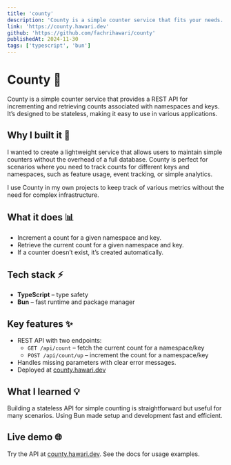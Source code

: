 ```yaml
---
title: 'county'
description: 'County is a simple counter service that fits your needs.'
link: 'https://county.hawari.dev'
github: 'https://github.com/fachrihawari/county'
publishedAt: 2024-11-30
tags: ['typescript', 'bun']
---
```




# County 🔢

County is a simple counter service that provides a REST API for incrementing and retrieving counts associated with namespaces and keys. It’s designed to be stateless, making it easy to use in various applications.

## Why I built it 🤔

I wanted to create a lightweight service that allows users to maintain simple counters without the overhead of a full database. County is perfect for scenarios where you need to track counts for different keys and namespaces, such as feature usage, event tracking, or simple analytics.

I use County in my own projects to keep track of various metrics without the need for complex infrastructure.

## What it does 📊

- Increment a count for a given namespace and key.
- Retrieve the current count for a given namespace and key.
- If a counter doesn’t exist, it’s created automatically.

## Tech stack ⚡

- **TypeScript** – type safety
- **Bun** – fast runtime and package manager

## Key features ✨

- REST API with two endpoints:
  - `GET /api/count` – fetch the current count for a namespace/key
  - `POST /api/count/up` – increment the count for a namespace/key
- Handles missing parameters with clear error messages.
- Deployed at [county.hawari.dev](https://county.hawari.dev)

## What I learned 💡

Building a stateless API for simple counting is straightforward but useful for many scenarios. Using Bun made setup and development fast and efficient.

## Live demo 🌐

Try the API at [county.hawari.dev](https://county.hawari.dev). See the docs for usage examples.
